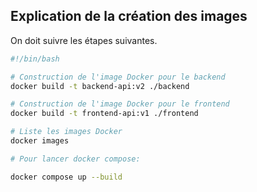 ## Explication de la création des images 

On doit suivre les étapes suivantes.

```bash
#!/bin/bash

# Construction de l'image Docker pour le backend
docker build -t backend-api:v2 ./backend

# Construction de l'image Docker pour le frontend
docker build -t frontend-api:v1 ./frontend

# Liste les images Docker
docker images

# Pour lancer docker compose:

docker compose up --build
